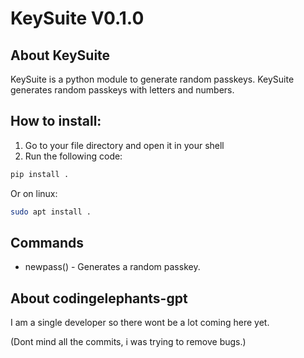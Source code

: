 # KeySuite V0.1.0
## About KeySuite
KeySuite is a python module to generate random passkeys.
KeySuite generates random passkeys with letters and numbers.

## How to install:
1. Go to your file directory and open it in your shell
2. Run the following code:
```bash
pip install .
```
   Or on linux:
```bash
sudo apt install .
```
## Commands
- newpass() - Generates a random passkey.


## About codingelephants-gpt
I am a single developer so there wont be a lot coming here yet.

(Dont mind all the commits, i was trying to remove bugs.)
